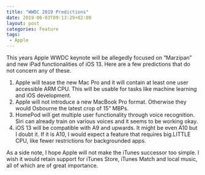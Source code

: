 ```yaml
---
title: "WWDC 2019 Predictions"
date: 2019-06-03T09:13:29+02:00
layout: post
categories: Feature
tags:
 - Apple
---
```


This years Apple WWDC keynote will be allegedly focused on “Marzipan” and new iPad functionalities of iOS 13. Here are a few predictions that do not concern any of these.

1. Apple will tease the new Mac Pro and it will contain at least one user accessible ARM CPU. This will be usable for tasks like machine learning and iOS development.
2. Apple will not introduce a new MacBook Pro format. Otherwise they would Osbourne the latest crop of 15” MBPs.
3. HomePod will get multiple user functionality through voice recognition. Siri can already train on various voices and it seems to be working okay.
4. iOS 13 will be compatible with A9 and upwards. It might be even A10 but I doubt it. If it is A10, I would expect a feature that requires big.LITTLE CPU, like fewer restrictions for backgrounded apps.

As a side note, I hope Apple will not make the iTunes successor too simple. I wish it would retain support for iTunes Store, iTunes Match and local music, all of which are of great importance.

